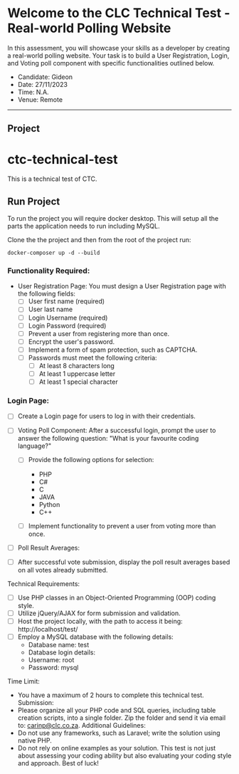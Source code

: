 # Welcome to the CLC Technical Test - Real-world Polling Website
In this assessment, you will showcase your skills as a developer by creating a real-world polling website. Your task is to
build a User Registration, Login, and Voting poll component with specific functionalities outlined below.

- Candidate: Gideon
- Date: 27/11/2023
- Time: N.A.
- Venue: Remote
---
## Project 
# ctc-technical-test
This is a technical test of CTC.

## Run Project
To run the project you will require docker desktop. This will setup all
the parts the application needs to run including MySQL.

Clone the the project and then from the root of the project run:

```shell
docker-composer up -d --build
```

### Functionality Required:
- User Registration Page: You must design a User Registration page with the following fields:
  -[ ] User first name (required)
  -[ ] User last name
  -[ ] Login Username (required)
  -[ ] Login Password (required)
  -[ ] Prevent a user from registering more than once.
  -[ ] Encrypt the user's password.
  -[ ] Implement a form of spam protection, such as CAPTCHA.
  -[ ] Passwords must meet the following criteria:
    -[ ] At least 8 characters long
    -[ ] At least 1 uppercase letter
    -[ ] At least 1 special character

### Login Page:
-[ ] Create a Login page for users to log in with their credentials.

-[ ] Voting Poll Component: After a successful login, prompt the user to answer the following question: "What is your favourite coding language?"
  -[ ] Provide the following options for selection:
    - PHP
    - C#
    - C
    - JAVA
    - Python
    - C++

  -[ ] Implement functionality to prevent a user from voting more than once.

-[ ] Poll Result Averages:

-[ ] After successful vote submission, display the poll result averages based on all votes already submitted.


Technical Requirements:
-[ ] Use PHP classes in an Object-Oriented Programming (OOP) coding style.
-[ ] Utilize jQuery/AJAX for form submission and validation.
-[ ] Host the project locally, with the path to access it being: http://localhost/test/
-[ ] Employ a MySQL database with the following details:
  - Database name: test
  - Database login details:
  - Username: root
  - Password: mysql

Time Limit:
- You have a maximum of 2 hours to complete this technical test.
Submission:
- Please organize all your PHP code and SQL queries, including table creation scripts, into a single folder. Zip the
folder and send it via email to: carinp@clc.co.za.
Additional Guidelines:
- Do not use any frameworks, such as Laravel; write the solution using native PHP.
- Do not rely on online examples as your solution. This test is not just about assessing your coding ability but also
evaluating your coding style and approach.
Best of luck!